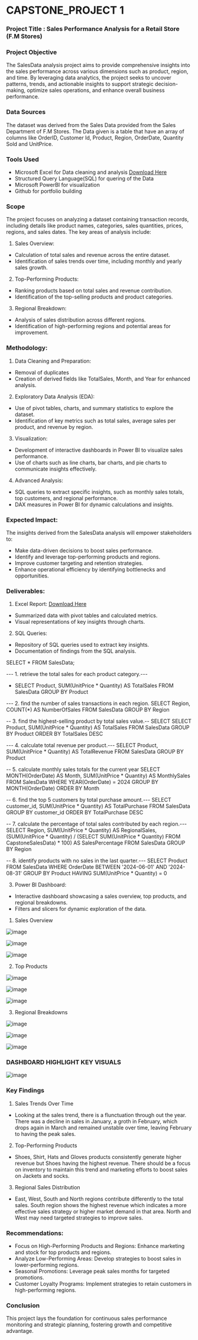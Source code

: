 # CAPSTONE_PROJECT 1

### Project Title :  Sales Performance Analysis for a Retail Store (F.M Stores)

### Project Objective 
The SalesData analysis project aims to provide comprehensive insights into the sales performance across various dimensions such as product, region, and time. By leveraging data analytics, the project seeks to uncover patterns, trends, and actionable insights to support strategic decision-making, optimize sales operations, and enhance overall business performance.

### Data Sources
The dataset was derived from the Sales Data provided from the Sales Department of F.M Stores. The Data given is a table that have an array of columns like OrderID, Customer Id, Product, Region, OrderDate, Quantity Sold and UnitPrice.

### Tools Used
- Microsoft Excel for Data cleaning and analysis  [Download Here](https://www.microsoft.com/en-ng/)
- Structured Query Language(SQL) for quering of the Data
- Microsoft PowerBI for visualization
- Github for portfolio building

### Scope
The project focuses on analyzing a dataset containing transaction records, including details like product names, categories, sales quantities, prices, regions, and sales dates. The key areas of analysis include:

1. Sales Overview:
- Calculation of total sales and revenue across the entire dataset.
- Identification of sales trends over time, including monthly and yearly sales growth.

2. Top-Performing Products:
-  Ranking products based on total sales and revenue contribution.
- Identification of the top-selling products and product categories.
  
3. Regional Breakdown:
- Analysis of sales distribution across different regions.
- Identification of high-performing regions and potential areas for improvement.

### Methodology:
1. Data Cleaning and Preparation:
- Removal of duplicates 
- Creation of derived fields like TotalSales, Month, and Year for enhanced analysis.
  
2. Exploratory Data Analysis (EDA):
- Use of pivot tables, charts, and summary statistics to explore the dataset.
- Identification of key metrics such as total sales, average sales per product, and revenue by region.
  
3. Visualization:
- Development of interactive dashboards in Power BI to visualize sales performance.
- Use of charts such as line charts, bar charts, and pie charts to communicate insights effectively.
  
4. Advanced Analysis:
- SQL queries to extract specific insights, such as monthly sales totals, top customers, and regional performance.
- DAX measures in Power BI for dynamic calculations and insights.

### Expected Impact:
The insights derived from the SalesData analysis will empower stakeholders to:
- Make data-driven decisions to boost sales performance.
- Identify and leverage top-performing products and regions.
- Improve customer targeting and retention strategies.
- Enhance operational efficiency by identifying bottlenecks and opportunities.
  
### Deliverables:
1. Excel Report: [Download Here](https://onedrive.live.com/personal/281b96814f584b5c/_layouts/15/doc.aspx?resid=845e85eb-85f5-409c-a830-3496c8d93a31&cid=281b96814f584b5c&wdOrigin=MARKETING.FREE.GO-TO-EXCEL%2CAPPHOME-WEB.FILEBROWSER.RECENT&wdPreviousSession=c3b51228-c0e6-46b7-af95-0618f2293007&wdPreviousSessionSrc=AppHomeWeb&ct=1730741765374)
- Summarized data with pivot tables and calculated metrics.
- Visual representations of key insights through charts.
  
2. SQL Queries:
- Repository of SQL queries used to extract key insights.
- Documentation of findings from the SQL analysis.

SELECT * FROM SalesData;

--- 1. retrieve the total sales for each product category.---
- SELECT Product, SUM(UnitPrice * Quantity) AS TotalSales
FROM SalesData
GROUP BY Product

--- 2. find the number of sales transactions in each region.
SELECT Region, COUNT(*) AS NumberOfSales
FROM SalesData
GROUP BY Region

-- 3. find the highest-selling product by total sales value.--
SELECT SELECT Product, SUM(UnitPrice * Quantity) AS TotalSales
FROM SalesData
GROUP BY Product
ORDER BY TotalSales DESC

--- 4. calculate total revenue per product.---
SELECT Product, SUM(UnitPrice * Quantity) AS TotalRevenue
FROM SalesData
GROUP BY Product

-- 5. calculate monthly sales totals for the current year
SELECT MONTH(OrderDate) AS Month, SUM(UnitPrice * Quantity) AS MonthlySales
FROM SalesData
WHERE YEAR(OrderDate) = 2024
GROUP BY MONTH(OrderDate)
ORDER BY Month

-- 6. find the top 5 customers by total purchase amount.---
SELECT customer_id, SUM(UnitPrice * Quantity) AS TotalPurchase
FROM SalesData
GROUP BY customer_id
ORDER BY TotalPurchase DESC

-- 7. calculate the percentage of total sales contributed by each region.---
SELECT Region, 
SUM(UnitPrice * Quantity) AS RegionalSales,
(SUM(UnitPrice * Quantity) / (SELECT SUM(UnitPrice * Quantity) FROM CapstoneSalesData) * 100) AS SalesPercentage
FROM SalesData
GROUP BY Region

-- 8. identify products with no sales in the last quarter.---
SELECT Product
FROM SalesData
WHERE OrderDate BETWEEN '2024-06-01' AND '2024-08-31'
GROUP BY Product
HAVING SUM(UnitPrice * Quantity) = 0
  
3. Power BI Dashboard:
- Interactive dashboard showcasing a sales overview, top products, and regional breakdowns.
- Filters and slicers for dynamic exploration of the data.

1. Sales Overview
   
![image](https://github.com/user-attachments/assets/441123ea-3fe8-41b6-a1a8-3780405aca4c)

![image](https://github.com/user-attachments/assets/5e81105a-818f-440b-a6ad-de81cf6e350f)

![image](https://github.com/user-attachments/assets/d6054c4a-4f08-40e8-b0b9-63336180958f)

2. Top Products

![image](https://github.com/user-attachments/assets/c851d21c-0fce-4c21-a29c-b9acf316089c)

![image](https://github.com/user-attachments/assets/52268455-b7c1-4668-b404-03dbf90d15a2)

![image](https://github.com/user-attachments/assets/891d9062-c7c6-4c98-b550-154e0672e57a)

3. Regional Breakdowns

![image](https://github.com/user-attachments/assets/960d9911-a9fc-4398-8625-8262801b0c04)

![image](https://github.com/user-attachments/assets/80f19360-3a63-432c-b470-afe205bf6f8b)

![image](https://github.com/user-attachments/assets/a0812091-252d-4d46-8e31-f4dd871297ea)

### DASHBOARD HIGHLIGHT KEY VISUALS

![image](https://github.com/user-attachments/assets/b02f135e-a491-4e98-8ad2-d4a34609c615)

### Key Findings
1. Sales Trends Over Time
- Looking at the sales trend, there is a flunctuation through out the year. There was a decline in sales in January, a groth in February, which drops again in March and remained unstable over time, leaving February to having the peak sales.

2. Top-Performing Products
- Shoes, Shirt, Hats and Gloves products consistently generate higher revenue but Shoes having the highest revenue. There should be a focus on inventory to maintain this trend and marketing efforts to boost sales on Jackets and socks.

3.  Regional Sales Distribution
- East, West, South and North regions contribute differently to the total sales. South region shows the highest revenue which indicates a more effective sales strategy or higher market demand in that area. North and West may need targeted strategies to improve sales.

### Recommendations:
- Focus on High-Performing Products and Regions: Enhance marketing and stock for top products and regions.
- Analyze Low-Performing Areas: Develop strategies to boost sales in lower-performing regions.
- Seasonal Promotions: Leverage peak sales months for targeted promotions.
- Customer Loyalty Programs: Implement strategies to retain customers in high-performing regions.

### Conclusion
This project lays the foundation for continuous sales performance monitoring and strategic planning, fostering growth and competitive advantage.

